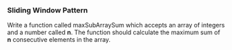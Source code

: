 ### Sliding Window Pattern

Write a function called maxSubArraySum which accepts an array of integers and a number called **n**. The function should calculate the maximum sum of **n** consecutive elements in the array.
